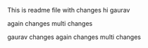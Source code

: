 This is readme file
with changes
hi gaurav

again changes
multi changes

gaurav changes
again changes
multi changes